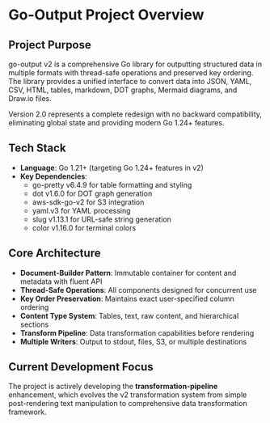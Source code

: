 # Go-Output Project Overview

## Project Purpose
go-output v2 is a comprehensive Go library for outputting structured data in multiple formats with thread-safe operations and preserved key ordering. The library provides a unified interface to convert data into JSON, YAML, CSV, HTML, tables, markdown, DOT graphs, Mermaid diagrams, and Draw.io files.

Version 2.0 represents a complete redesign with no backward compatibility, eliminating global state and providing modern Go 1.24+ features.

## Tech Stack
- **Language**: Go 1.21+ (targeting Go 1.24+ features in v2)
- **Key Dependencies**:
  - go-pretty v6.4.9 for table formatting and styling
  - dot v1.6.0 for DOT graph generation
  - aws-sdk-go-v2 for S3 integration
  - yaml.v3 for YAML processing
  - slug v1.13.1 for URL-safe string generation
  - color v1.16.0 for terminal colors

## Core Architecture
- **Document-Builder Pattern**: Immutable container for content and metadata with fluent API
- **Thread-Safe Operations**: All components designed for concurrent use
- **Key Order Preservation**: Maintains exact user-specified column ordering
- **Content Type System**: Tables, text, raw content, and hierarchical sections
- **Transform Pipeline**: Data transformation capabilities before rendering
- **Multiple Writers**: Output to stdout, files, S3, or multiple destinations

## Current Development Focus
The project is actively developing the **transformation-pipeline** enhancement, which evolves the v2 transformation system from simple post-rendering text manipulation to comprehensive data transformation framework.